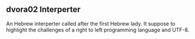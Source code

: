 ## dvora02 Interperter

An Hebrew interperter called after the first Hebrew lady.
It suppose to highlight the challenges of a right to left programming language and UTF-8.
